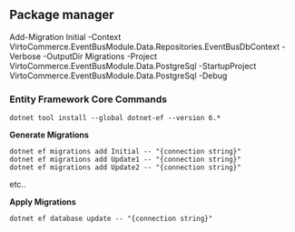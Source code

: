 
## Package manager 
Add-Migration Initial -Context VirtoCommerce.EventBusModule.Data.Repositories.EventBusDbContext  -Verbose -OutputDir Migrations -Project VirtoCommerce.EventBusModule.Data.PostgreSql -StartupProject VirtoCommerce.EventBusModule.Data.PostgreSql  -Debug



### Entity Framework Core Commands
```
dotnet tool install --global dotnet-ef --version 6.*
```

**Generate Migrations**

```
dotnet ef migrations add Initial -- "{connection string}"
dotnet ef migrations add Update1 -- "{connection string}"
dotnet ef migrations add Update2 -- "{connection string}"
```

etc..

**Apply Migrations**

`dotnet ef database update -- "{connection string}"`
